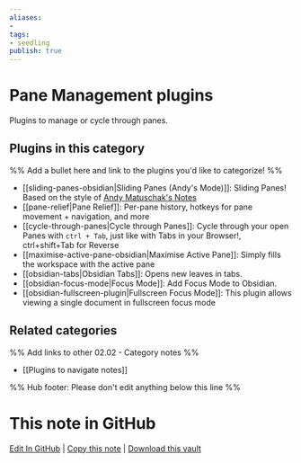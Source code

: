 ```yaml
---
aliases:
- 
tags: 
- seedling 
publish: true
---
```



# Pane Management plugins

Plugins to manage or cycle through panes.

## Plugins in this category

%% Add a bullet here and link to the plugins you'd like to categorize! %%

- [[sliding-panes-obsidian|Sliding Panes (Andy's Mode)]]: Sliding Panes! Based on the style of [Andy Matuschak's Notes](https://notes.andymatuschak.org/)
- [[pane-relief|Pane Relief]]: Per-pane history, hotkeys for pane movement + navigation, and more
- [[cycle-through-panes|Cycle through Panes]]: Cycle through your open Panes with `ctrl + Tab`, just like with Tabs in your Browser!, ctrl+shift+Tab for Reverse
- [[maximise-active-pane-obsidian|Maximise Active Pane]]: Simply fills the workspace with the active pane
- [[obsidian-tabs|Obsidian Tabs]]: Opens new leaves in tabs.
- [[obsidian-focus-mode|Focus Mode]]: Add Focus Mode to Obsidian.
- [[obsidian-fullscreen-plugin|Fullscreen Focus Mode]]: This plugin allows viewing a single document in fullscreen focus mode

## Related categories

%% Add links to other 02.02 - Category notes %%

- [[Plugins to navigate notes]]

%% Hub footer: Please don't edit anything below this line %%

# This note in GitHub

<span class="git-footer">[Edit In GitHub](https://github.dev/obsidian-community/obsidian-hub/blob/main/02%20-%20Community%20Expansions/02.01%20Plugins%20by%20Category/Pane%20Management%20plugins.md "git-hub-edit-note") | [Copy this note](https://raw.githubusercontent.com/obsidian-community/obsidian-hub/main/02%20-%20Community%20Expansions/02.01%20Plugins%20by%20Category/Pane%20Management%20plugins.md "git-hub-copy-note") | [Download this vault](https://github.com/obsidian-community/obsidian-hub/archive/refs/heads/main.zip "git-hub-download-vault") </span>

